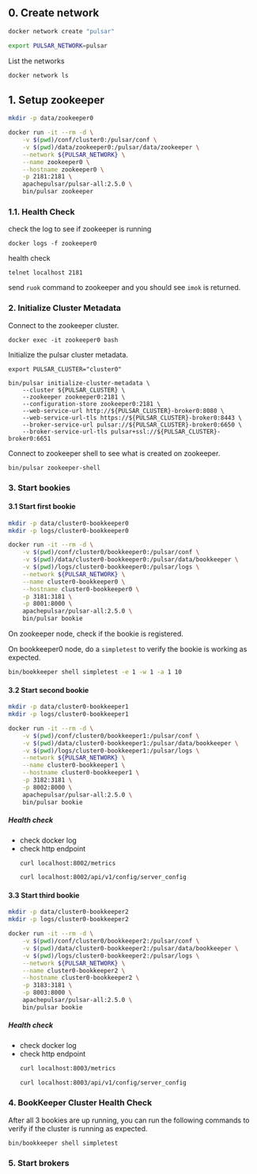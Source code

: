 ## 0. Create network

```bash
docker network create "pulsar"
```

```bash
export PULSAR_NETWORK=pulsar
```

List the networks

```bash
docker network ls
```

## 1. Setup zookeeper

```bash
mkdir -p data/zookeeper0
```

```bash
docker run -it --rm -d \
    -v $(pwd)/conf/cluster0:/pulsar/conf \
    -v $(pwd)/data/zookeeper0:/pulsar/data/zookeeper \
    --network ${PULSAR_NETWORK} \
    --name zookeeper0 \
    --hostname zookeeper0 \
    -p 2181:2181 \
    apachepulsar/pulsar-all:2.5.0 \
    bin/pulsar zookeeper
```

### 1.1. Health Check

check the log to see if zookeeper is running

```
docker logs -f zookeeper0
```

health check

```
telnet localhost 2181
```

send `ruok` command to zookeeper and you should see `imok` is returned.

### 2. Initialize Cluster Metadata

Connect to the zookeeper cluster.

```
docker exec -it zookeeper0 bash
```

Initialize the pulsar cluster metadata.

```
export PULSAR_CLUSTER="cluster0"
```

```
bin/pulsar initialize-cluster-metadata \
    --cluster ${PULSAR_CLUSTER} \
    --zookeeper zookeeper0:2181 \
    --configuration-store zookeeper0:2181 \
    --web-service-url http://${PULSAR_CLUSTER}-broker0:8080 \
    --web-service-url-tls https://${PULSAR_CLUSTER}-broker0:8443 \
    --broker-service-url pulsar://${PULSAR_CLUSTER}-broker0:6650 \
    --broker-service-url-tls pulsar+ssl://${PULSAR_CLUSTER}-broker0:6651
```

Connect to zookeeper shell to see what is created on zookeeper.

```
bin/pulsar zookeeper-shell
```

### 3. Start bookies

#### 3.1 Start first bookie

```bash
mkdir -p data/cluster0-bookkeeper0
mkdir -p logs/cluster0-bookkeeper0
```

```bash
docker run -it --rm -d \
    -v $(pwd)/conf/cluster0/bookkeeper0:/pulsar/conf \
    -v $(pwd)/data/cluster0-bookkeeper0:/pulsar/data/bookkeeper \
    -v $(pwd)/logs/cluster0-bookkeeper0:/pulsar/logs \
    --network ${PULSAR_NETWORK} \
    --name cluster0-bookkeeper0 \
    --hostname cluster0-bookkeeper0 \
    -p 3181:3181 \
    -p 8001:8000 \
    apachepulsar/pulsar-all:2.5.0 \
    bin/pulsar bookie
```

On zookeeper node, check if the bookie is registered.

On bookkeeper0 node, do a `simpletest` to verify the bookie is working as expected.

```bash
bin/bookkeeper shell simpletest -e 1 -w 1 -a 1 10
```

#### 3.2 Start second bookie

```bash
mkdir -p data/cluster0-bookkeeper1
mkdir -p logs/cluster0-bookkeeper1
```

```bash
docker run -it --rm -d \
    -v $(pwd)/conf/cluster0/bookkeeper1:/pulsar/conf \
    -v $(pwd)/data/cluster0-bookkeeper1:/pulsar/data/bookkeeper \
    -v $(pwd)/logs/cluster0-bookkeeper1:/pulsar/logs \
    --network ${PULSAR_NETWORK} \
    --name cluster0-bookkeeper1 \
    --hostname cluster0-bookkeeper1 \
    -p 3182:3181 \
    -p 8002:8000 \
    apachepulsar/pulsar-all:2.5.0 \
    bin/pulsar bookie
```

##### Health check

- check docker log
- check http endpoint
    ```bash
    curl localhost:8002/metrics
    ```
    ```bash
    curl localhost:8002/api/v1/config/server_config
    ```

#### 3.3 Start third bookie

```bash
mkdir -p data/cluster0-bookkeeper2
mkdir -p logs/cluster0-bookkeeper2
```

```bash
docker run -it --rm -d \
    -v $(pwd)/conf/cluster0/bookkeeper2:/pulsar/conf \
    -v $(pwd)/data/cluster0-bookkeeper2:/pulsar/data/bookkeeper \
    -v $(pwd)/logs/cluster0-bookkeeper2:/pulsar/logs \
    --network ${PULSAR_NETWORK} \
    --name cluster0-bookkeeper2 \
    --hostname cluster0-bookkeeper2 \
    -p 3183:3181 \
    -p 8003:8000 \
    apachepulsar/pulsar-all:2.5.0 \
    bin/pulsar bookie
```

##### Health check

- check docker log
- check http endpoint
    ```bash
    curl localhost:8003/metrics
    ```
    ```bash
    curl localhost:8003/api/v1/config/server_config
    ```

### 4. BookKeeper Cluster Health Check

After all 3 bookies are up running, you can run the following commands to verify if the cluster is running as expected.

```
bin/bookkeeper shell simpletest
```

### 5. Start brokers


```